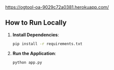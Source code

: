 https://ogtool-oa-9029c72a0381.herokuapp.com/

## How to Run Locally

1.  **Install Dependencies**:
    ```bash
    pip install -r requirements.txt
    ```

2.  **Run the Application**:
    ```bash
    python app.py
    ```
